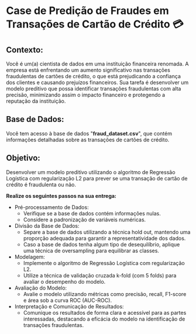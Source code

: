 # Case de Predição de Fraudes em Transações de Cartão de Crédito 💳

## Contexto:

Você é um(a) cientista de dados em uma instituição financeira renomada. A empresa está enfrentando um aumento significativo nas transações fraudulentas de cartões de crédito, o que está prejudicando a confiança dos clientes e causando prejuízos financeiros. Sua tarefa é desenvolver um modelo preditivo que possa identificar transações fraudulentas com alta precisão, minimizando assim o impacto financeiro e protegendo a reputação da instituição.

## Base de Dados:

Você tem acesso à base de dados "**fraud_dataset.csv**", que contém informações detalhadas sobre as transações de cartões de crédito. 

## Objetivo:

Desenvolver um modelo preditivo utilizando o algoritmo de Regressão Logística com regularização L2 para prever se uma transação de cartão de crédito é fraudulenta ou não.

**Realize os seguintes passos na sua entrega:**

- Pré-processamento de Dados:
  - Verifique se a base de dados contém informações nulas.
  - Considere a padronização de variáveis numéricas.
- Divisão da Base de Dados:
  - Separe a base de dados utilizando a técnica hold out, mantendo uma proporção adequada para garantir a representatividade dos dados.
  - Caso a base de dados tenha algum tipo de desequilíbrio, aplique uma técnica de oversampling para equilibrar as classes.
- Modelagem:
  - Implemente o algoritmo de Regressão Logística com regularização L2.
  - Utilize a técnica de validação cruzada k-fold (com 5 folds) para avaliar o desempenho do modelo.
- Avaliação do Modelo:
  - Avalie o modelo utilizando métricas como precisão, recall, F1-score e área sob a curva ROC (AUC-ROC).
- Interpretação e Comunicação de Resultados:
  - Comunique os resultados de forma clara e acessível para as partes interessadas, destacando a eficácia do modelo na identificação de transações fraudulentas.

